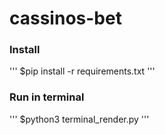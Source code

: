 # cassinos-bet

### Install
'''
$pip install -r requirements.txt
'''

### Run in terminal
'''
$python3 terminal_render.py
'''
